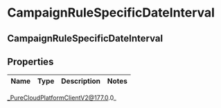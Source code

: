 # CampaignRuleSpecificDateInterval

## CampaignRuleSpecificDateInterval

## Properties

|Name | Type | Description | Notes|
|------------ | ------------- | ------------- | -------------|



_PureCloudPlatformClientV2@177.0.0_
